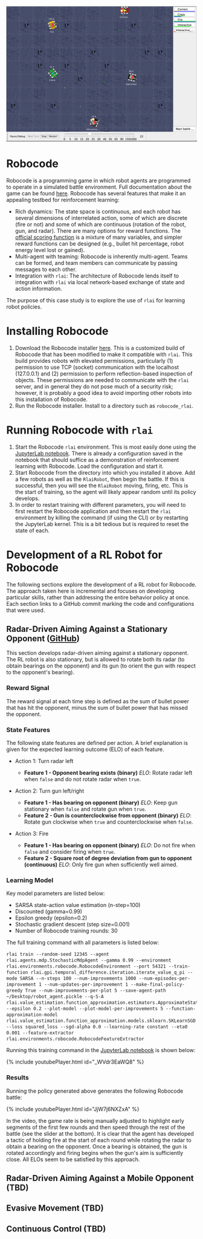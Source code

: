 ![robocode](./robocode.png)

# Robocode
Robocode is a programming game in which robot agents are programmed to operate in a simulated battle environment. Full
documentation about the game can be found [here](https://robowiki.net/wiki/Main_Page). Robocode has several features
that make it an appealing testbed for reinforcement learning:

* Rich dynamics:  The state space is continuous, and each robot has several dimensions of interrelated action, some of
  which are discrete (fire or not) and some of which are continuous (rotation of the robot, gun, and radar). There are 
  many options for reward functions. The [official scoring function](https://robowiki.net/wiki/Robocode/Scoring) is a 
  mixture of many variables, and simpler reward functions can be designed (e.g., bullet hit percentage, robot energy 
  level lost or gained).
* Multi-agent with teaming:  Robocode is inherently multi-agent. Teams can be formed, and team members can communicate
  by passing messages to each other.
* Integration with `rlai`:  The architecture of Robocode lends itself to integration with `rlai` via local network-based 
  exchange of state and action information.
  
The purpose of this case study is to explore the use of `rlai` for learning robot policies.

# Installing Robocode

1. Download the Robocode installer 
   [here](https://github.com/MatthewGerber/robocode/raw/master/build/robocode-rlai-setup.jar). This is a customized 
   build of Robocode that has been modified to make it compatible with `rlai`. This build provides robots with elevated 
   permissions, particularly (1) permission to use TCP (socket) communication with the localhost (127.0.0.1) and (2)
   permission to perform reflection-based inspection of objects. These permissions are needed to communicate with the 
   `rlai` server, and in general they do not pose much of a security risk; however, it is probably a good idea to avoid 
   importing other robots into this installation of Robocode.
1. Run the Robocode installer. Install to a directory such as `robocode_rlai`.

# Running Robocode with `rlai`

1. Start the Robocode `rlai` environment. This is most easily done using the 
   [JupyterLab notebook](../jupyterlab_guide.md). There is already a configuration saved in the notebook that should 
   suffice as a demonstration of reinforcement learning with Robocode. Load the configuration and start it.
1. Start Robocode from the directory into which you installed it above. Add a few robots as well as the `RlaiRobot`, 
   then begin the battle. If this is successful, then you will see the `RlaiRobot` moving, firing, etc. This is the 
   start of training, so the agent will likely appear random until its policy develops.
1. In order to restart training with different parameters, you will need to first restart the Robocode application and 
   then restart the `rlai` environment by killing the command (if using the CLI) or by restarting the JupyterLab kernel. 
   This is a bit tedious but is required to reset the state of each.

# Development of a RL Robot for Robocode
The following sections explore the development of a RL robot for Robocode. The approach taken here is incremental and
focuses on developing particular skills, rather than addressing the entire behavior policy at once. Each section links
to a GitHub commit marking the code and configurations that were used.

## Radar-Driven Aiming Against a Stationary Opponent ([GitHub](https://github.com/MatthewGerber/rlai/tree/204da60f432ece551e12cdfa0435ff1dbf6fc6af))
This section develops radar-driven aiming against a stationary opponent. The RL robot is also stationary, but is allowed
to rotate both its radar (to obtain bearings on the opponent) and its gun (to orient the gun with respect to the
opponent's bearing).

### Reward Signal
The reward signal at each time step is defined as the sum of bullet power that has hit the opponent, minus the sum of
bullet power that has missed the opponent.

### State Features
The following state features are defined per action. A brief explanation is given for the expected learning outcome
(ELO) of each feature.

* Action 1:  Turn radar left
  * **Feature 1 - Opponent bearing exists (binary)** _ELO_:  Rotate radar left when `false` and do not rotate radar when 
    `true`.
    
* Action 2:  Turn gun left/right
  * **Feature 1 - Has bearing on opponent (binary)** _ELO_:  Keep gun stationary when `false` and rotate gun when `true`.
  * **Feature 2 - Gun is counterclockwise from opponent (binary)** _ELO_:  Rotate gun clockwise when `true` and counterclockwise when `false`.
    
* Action 3:  Fire
  * **Feature 1 - Has bearing on opponent (binary)** _ELO_:  Do not fire when `false` and consider firing when `true`.
  * **Feature 2 - Square root of degree deviation from gun to opponent (continuous)** _ELO_:  Only fire gun when sufficiently well aimed.

### Learning Model
Key model parameters are listed below:

* SARSA state-action value estimation (n-step=100)
* Discounted (gamma=0.99)
* Epsilon greedy (epsilon=0.2)
* Stochastic gradient descent (step size=0.001)
* Number of Robocode training rounds:  30

The full training command with all parameters is listed below:

```
rlai train --random-seed 12345 --agent rlai.agents.mdp.StochasticMdpAgent --gamma 0.99 --environment rlai.environments.robocode.RobocodeEnvironment --port 54321 --train-function rlai.gpi.temporal_difference.iteration.iterate_value_q_pi --mode SARSA --n-steps 100 --num-improvements 1000 --num-episodes-per-improvement 1 --num-updates-per-improvement 1 --make-final-policy-greedy True --num-improvements-per-plot 5 --save-agent-path ~/Desktop/robot_agent.pickle --q-S-A rlai.value_estimation.function_approximation.estimators.ApproximateStateActionValueEstimator --epsilon 0.2 --plot-model --plot-model-per-improvements 5 --function-approximation-model rlai.value_estimation.function_approximation.models.sklearn.SKLearnSGD --loss squared_loss --sgd-alpha 0.0 --learning-rate constant --eta0 0.001 --feature-extractor rlai.environments.robocode.RobocodeFeatureExtractor
```

Running this training command in the [JupyterLab notebook](../jupyterlab_guide.md) is shown below:

{% include youtubePlayer.html id="_WVdr3EaWQ8" %}

### Results
Running the policy generated above generates the following Robocode battle:

{% include youtubePlayer.html id="JjW7j6NXZxA" %}

In the video, the game rate is being manually adjusted to highlight early segments of the first few rounds and then 
speed through the rest of the battle (see the slider at the bottom). It is clear that the agent has developed a tactic 
of holding fire at the start of each round while rotating the radar to obtain a bearing on the opponent. Once a bearing 
is obtained, the gun is rotated accordingly and firing begins when the gun's aim is sufficiently close. All ELOs seem to 
be satisfied by this approach.

## Radar-Driven Aiming Against a Mobile Opponent (TBD)

## Evasive Movement (TBD)

## Continuous Control (TBD)

